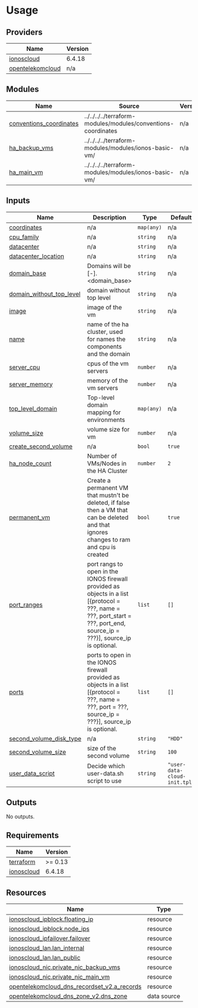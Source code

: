 # Usage

<!--- BEGIN_TF_DOCS --->

## Providers

| Name | Version |
|------|---------|
| <a name="provider_ionoscloud"></a> [ionoscloud](#provider\_ionoscloud) | 6.4.18 |
| <a name="provider_opentelekomcloud"></a> [opentelekomcloud](#provider\_opentelekomcloud) | n/a |
## Modules

| Name | Source | Version |
|------|--------|---------|
| <a name="module_conventions_coordinates"></a> [conventions\_coordinates](#module\_conventions\_coordinates) | ../../../../terraform-modules/modules/conventions-coordinates | n/a |
| <a name="module_ha_backup_vms"></a> [ha\_backup\_vms](#module\_ha\_backup\_vms) | ../../../../terraform-modules/modules/ionos-basic-vm/ | n/a |
| <a name="module_ha_main_vm"></a> [ha\_main\_vm](#module\_ha\_main\_vm) | ../../../../terraform-modules/modules/ionos-basic-vm/ | n/a |
## Inputs

| Name | Description | Type | Default | Required |
|------|-------------|------|---------|:--------:|
| <a name="input_coordinates"></a> [coordinates](#input\_coordinates) | n/a | `map(any)` | n/a | yes |
| <a name="input_cpu_family"></a> [cpu\_family](#input\_cpu\_family) | n/a | `string` | n/a | yes |
| <a name="input_datacenter"></a> [datacenter](#input\_datacenter) | n/a | `string` | n/a | yes |
| <a name="input_datacenter_location"></a> [datacenter\_location](#input\_datacenter\_location) | n/a | `string` | n/a | yes |
| <a name="input_domain_base"></a> [domain\_base](#input\_domain\_base) | Domains will be <name>[-<index>].<domain\_base> | `string` | n/a | yes |
| <a name="input_domain_without_top_level"></a> [domain\_without\_top\_level](#input\_domain\_without\_top\_level) | domain without top level | `string` | n/a | yes |
| <a name="input_image"></a> [image](#input\_image) | image of the vm | `string` | n/a | yes |
| <a name="input_name"></a> [name](#input\_name) | name of the ha cluster, used for names the components and the domain | `string` | n/a | yes |
| <a name="input_server_cpu"></a> [server\_cpu](#input\_server\_cpu) | cpus of the vm servers | `number` | n/a | yes |
| <a name="input_server_memory"></a> [server\_memory](#input\_server\_memory) | memory of the vm servers | `number` | n/a | yes |
| <a name="input_top_level_domain"></a> [top\_level\_domain](#input\_top\_level\_domain) | Top-level domain mapping for environments | `map(any)` | n/a | yes |
| <a name="input_volume_size"></a> [volume\_size](#input\_volume\_size) | volume size for vm | `number` | n/a | yes |
| <a name="input_create_second_volume"></a> [create\_second\_volume](#input\_create\_second\_volume) | n/a | `bool` | `true` | no |
| <a name="input_ha_node_count"></a> [ha\_node\_count](#input\_ha\_node\_count) | Number of VMs/Nodes in the HA Cluster | `number` | `2` | no |
| <a name="input_permanent_vm"></a> [permanent\_vm](#input\_permanent\_vm) | Create a permanent VM that mustn't be deleted, if false then a VM that can be deleted and that ignores changes to ram and cpu is created | `bool` | `true` | no |
| <a name="input_port_ranges"></a> [port\_ranges](#input\_port\_ranges) | port rangs to open in the IONOS firewall provided as objects in a list [{protocol = ???, name = ???, port\_start = ???, port\_end, source\_ip = ???}], source\_ip is optional. | `list` | `[]` | no |
| <a name="input_ports"></a> [ports](#input\_ports) | ports to open in the IONOS firewall provided as objects in a list [{protocol = ???, name = ???, port = ???, source\_ip = ???}], source\_ip is optional. | `list` | `[]` | no |
| <a name="input_second_volume_disk_type"></a> [second\_volume\_disk\_type](#input\_second\_volume\_disk\_type) | n/a | `string` | `"HDD"` | no |
| <a name="input_second_volume_size"></a> [second\_volume\_size](#input\_second\_volume\_size) | size of the second volume | `string` | `100` | no |
| <a name="input_user_data_script"></a> [user\_data\_script](#input\_user\_data\_script) | Decide which user-data.sh script to use | `string` | `"user-data-cloud-init.tpl"` | no |
## Outputs

No outputs.
## Requirements

| Name | Version |
|------|---------|
| <a name="requirement_terraform"></a> [terraform](#requirement\_terraform) | >= 0.13 |
| <a name="requirement_ionoscloud"></a> [ionoscloud](#requirement\_ionoscloud) | 6.4.18 |
## Resources

| Name | Type |
|------|------|
| [ionoscloud_ipblock.floating_ip](https://registry.terraform.io/providers/ionos-cloud/ionoscloud/6.4.18/docs/resources/ipblock) | resource |
| [ionoscloud_ipblock.node_ips](https://registry.terraform.io/providers/ionos-cloud/ionoscloud/6.4.18/docs/resources/ipblock) | resource |
| [ionoscloud_ipfailover.failover](https://registry.terraform.io/providers/ionos-cloud/ionoscloud/6.4.18/docs/resources/ipfailover) | resource |
| [ionoscloud_lan.lan_internal](https://registry.terraform.io/providers/ionos-cloud/ionoscloud/6.4.18/docs/resources/lan) | resource |
| [ionoscloud_lan.lan_public](https://registry.terraform.io/providers/ionos-cloud/ionoscloud/6.4.18/docs/resources/lan) | resource |
| [ionoscloud_nic.private_nic_backup_vms](https://registry.terraform.io/providers/ionos-cloud/ionoscloud/6.4.18/docs/resources/nic) | resource |
| [ionoscloud_nic.private_nic_main_vm](https://registry.terraform.io/providers/ionos-cloud/ionoscloud/6.4.18/docs/resources/nic) | resource |
| [opentelekomcloud_dns_recordset_v2.a_records](https://registry.terraform.io/providers/opentelekomcloud/opentelekomcloud/latest/docs/resources/dns_recordset_v2) | resource |
| [opentelekomcloud_dns_zone_v2.dns_zone](https://registry.terraform.io/providers/opentelekomcloud/opentelekomcloud/latest/docs/data-sources/dns_zone_v2) | data source |

<!--- END_TF_DOCS --->

